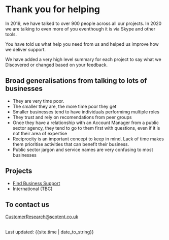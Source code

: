 # Thank you for helping

In 2019, we have talked to over 900 people across all our projects. In 2020 we are talking to even more of you eventhough it is via Skype and other tools. 

You have told us what help you need from us and helped us improve how we deliver support.

We have added a very high level summary for each project to say what we Discovered or changed based on your feedback.


## Broad generalisations from talking to lots of businesses
- They are very time poor.
- The smaller they are, the more time poor they get
- Smaller businesses tend to have individuals performimg multiple roles
- They trust and rely on recomendations from peer groups
- Once they have a relationship with an Account Manager from a public sector agency, they tend to go to them first with questions, even if it is not their area of expertise
- Reciprocity is an important concept to keep in mind. Lack of time makes them prioritise activities that can benefit their business.
- Public sector jargon and service names are very confusing to most businesses

## Projects
- [Find Business Support](feedbackSEP.html)
- International (TBC)

## To contact us
<p><a href="mailto:CustomerResearch@scotent.co.uk?Subject=Contact%20via%20Design-in-the-open%20Customer%20feedback">CustomerResearch@scotent.co.uk</a></p>
<br>


<div>Last updated: {{site.time | date_to_string}}</div>
